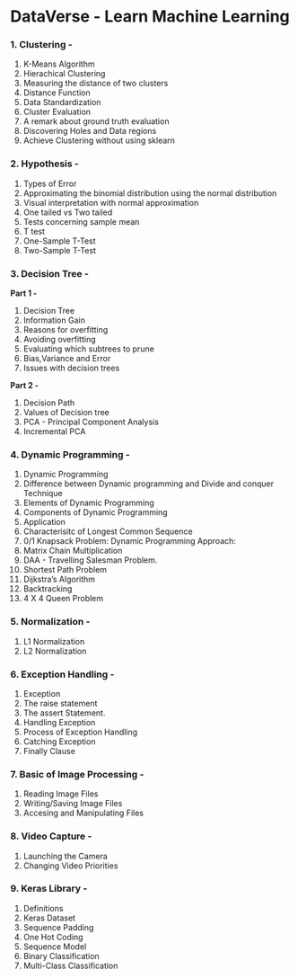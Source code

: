 # DataVerse - Learn Machine Learning

### **1. Clustering -**

1. K-Means Algorithm 
2. Hierachical Clustering
3. Measuring the distance of two clusters
4. Distance Function
5. Data Standardization
6. Cluster Evaluation
7. A remark about ground truth evaluation
8. Discovering Holes and Data regions
9. Achieve Clustering without using sklearn


### **2. Hypothesis -**
1. Types of Error
2. Approximating the binomial distribution using the normal distribution
3. Visual interpretation with normal approximation
4. One tailed vs Two tailed
5. Tests concerning sample mean
6. T test 
7. One-Sample T-Test
8. Two-Sample T-Test

### **3. Decision Tree -**
**Part 1 -**
   1. Decision Tree
   2. Information Gain
   3. Reasons for overfitting
   4. Avoiding overfitting
   5. Evaluating which subtrees to prune
   6. Bias,Variance and Error
   7. Issues with decision trees
      
**Part 2 -**
   1. Decision Path
   2. Values of Decision tree
   3. PCA - Principal Component Analysis
   4. Incremental PCA

### **4. Dynamic Programming -**
1. Dynamic Programming
2. Difference between Dynamic programming and Divide and conquer Technique
3. Elements of Dynamic Programming
4. Components of Dynamic Programming
5. Application
6. Characterisitc of Longest Common Sequence
7. 0/1 Knapsack Problem: Dynamic Programming Approach:
8. Matrix Chain Multiplication
9. DAA - Travelling Salesman Problem.
10. Shortest Path Problem
11. Dijkstra’s Algorithm
12. Backtracking
13. 4 X 4 Queen Problem

### **5. Normalization -**
1. L1 Normalization
2. L2 Normalization

### **6. Exception Handling -**
1. Exception
2. The raise statement 
3. The assert Statement.
4. Handling Exception
5. Process of Exception Handling
6. Catching Exception
7. Finally Clause

### **7. Basic of Image Processing -**
1. Reading Image Files
2. Writing/Saving Image Files
3. Accesing and Manipulating Files

### **8. Video Capture -**
1. Launching the Camera
2. Changing Video Priorities

### **9. Keras Library -**
1. Definitions
2. Keras Dataset
3. Sequence Padding
4. One Hot Coding
5. Sequence Model
6. Binary Classification
7. Multi-Class Classification
